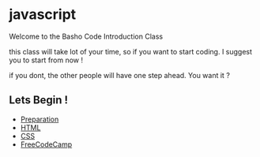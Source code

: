 # javascript
Welcome to the Basho Code Introduction Class
 
this class will take lot of your time, so if you want to start coding. I suggest you to start from now !
 
if you dont, the other people will have one step ahead. You want it ?

## Lets Begin !

* [Preparation](https://github.com/bashocode/javascript/blob/master/preparation.md)
* [HTML](https://github.com/bashocode/javascript/blob/master/first/html.md)
* [CSS](https://github.com/bashocode/javascript/blob/master/first/css.md)
* [FreeCodeCamp](https://github.com/bashocode/javascript/blob/master/first/freecodecamp.md)